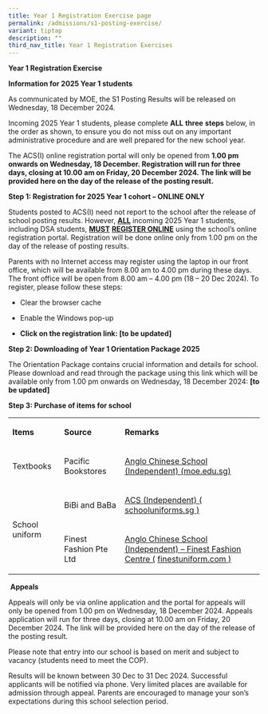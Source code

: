 ```yaml
---
title: Year 1 Registration Exercise page
permalink: /admissions/s1-posting-exercise/
variant: tiptap
description: ""
third_nav_title: Year 1 Registration Exercises
---
```

<p><strong>Year 1 Registration Exercise</strong>
</p>
<p><strong>Information for 2025 Year 1 students</strong>
</p>
<p>As communicated by MOE, the S1 Posting Results will be released&nbsp;on
Wednesday, 18 December 2024.&nbsp;</p>
<p>Incoming 2025 Year 1 students, please complete&nbsp;<strong>ALL</strong>&nbsp;<strong>three</strong>&nbsp;<strong>steps</strong>&nbsp;below,
in the order as shown, to ensure you do not miss out on any important administrative
procedure and are well prepared for the new school year.&nbsp;</p>
<p>The ACS(I) online registration portal will only be opened from&nbsp;<strong>1.00 pm onwards&nbsp;on Wednesday, 18 December.&nbsp;Registration will run for three days, closing at 10.00 am on&nbsp;Friday, 20 December 2024.&nbsp;The link will be provided here on the day of the release of the posting result.</strong>&nbsp;</p>
<p><strong>Step 1: Registration for 2025 Year 1 cohort – ONLINE ONLY</strong>
</p>
<p>Students posted to ACS(I) need not report to the school after the release
of school posting results. However,&nbsp;<strong><u>ALL</u></strong>&nbsp;incoming
2025 Year 1 students, including DSA students,&nbsp;<strong><u>MUST</u></strong>&nbsp;<strong><u>REGISTER ONLINE</u></strong>&nbsp;using
the school’s online registration portal. Registration will be done online
only from 1.00 pm on the day of the release of posting results.&nbsp;</p>
<p>Parents with no Internet access may register using the laptop in our front
office, which will be available from 8.00 am to 4.00 pm during these days.
The front office will be open from 8.00 am – 4.00 pm (18 – 20 Dec 2024).
To register, please follow these steps:</p>
<ul data-tight="true" class="tight">
<li>
<p>Clear the browser cache</p>
</li>
<li>
<p>Enable the Windows pop-up</p>
</li>
<li>
<p><strong>Click on the registration link: [to be updated]&nbsp;</strong>&nbsp;&nbsp;</p>
</li>
</ul>
<p><strong>Step 2: Downloading of Year 1 Orientation Package 2025</strong>
</p>
<p>The Orientation Package contains crucial information and details for school.
Please download and read through the package using this link which will
be available only from 1.00 pm onwards on&nbsp;Wednesday, 18 December 2024:&nbsp;<strong>[to be updated]&nbsp;</strong>
</p>
<p><strong>Step 3: Purchase of items for school</strong>&nbsp;</p>
<table style="minWidth: 75px">
<colgroup>
<col>
<col>
<col>
</colgroup>
<tbody>
<tr>
<td rowspan="1" colspan="1">
<p><strong>Items</strong>
</p>
</td>
<td rowspan="1" colspan="1">
<p><strong>Source</strong>
</p>
</td>
<td rowspan="1" colspan="1">
<p><strong>Remarks</strong>
</p>
</td>
</tr>
<tr>
<td rowspan="1" colspan="1">
<p>Textbooks</p>
</td>
<td rowspan="1" colspan="1">
<p>Pacific Bookstores</p>
</td>
<td rowspan="1" colspan="1">
<p><a href="https://www.acsindep.moe.edu.sg/for-students/textbook/" rel="noopener noreferrer nofollow" target="_blank"><u>Anglo Chinese School (Independent) (moe.edu.sg)</u></a>
</p>
</td>
</tr>
<tr>
<td rowspan="2" colspan="1">
<p>School uniform</p>
</td>
<td rowspan="1" colspan="1">
<p>BiBi and BaBa</p>
</td>
<td rowspan="1" colspan="1">
<p><a href="https://www.schooluniforms.sg/acs-independent-11" rel="noopener noreferrer nofollow" target="_blank"><u>ACS (Independent) (</u></a>
<a href="https://www.acsindep.moe.edu.sg/for-students/textbook/" rel="noopener noreferrer nofollow" target="_blank"><u>schooluniforms.sg</u>
</a><a href="https://www.schooluniforms.sg/acs-independent-11" rel="noopener noreferrer nofollow" target="_blank"><u>)</u></a>
</p>
</td>
</tr>
<tr>
<td rowspan="1" colspan="1">
<p>Finest Fashion Pte Ltd</p>
</td>
<td rowspan="1" colspan="1">
<p><a href="https://finestuniform.com/collections/anglo-chinese-secondary-school" rel="noopener noreferrer nofollow" target="_blank"><u>Anglo Chinese School (Independent) – Finest Fashion Centre (</u></a>
<a href="https://www.acsindep.moe.edu.sg/for-students/textbook/" rel="noopener noreferrer nofollow" target="_blank"><u>finestuniform.com</u>
</a><a href="https://finestuniform.com/collections/anglo-chinese-secondary-school" rel="noopener noreferrer nofollow" target="_blank"><u>)</u></a>
</p>
</td>
</tr>
</tbody>
</table>
<p>&nbsp;<strong>Appeals</strong>
</p>
<p>Appeals will only be via online application and the portal for appeals
will only be opened from 1.00 pm on&nbsp;Wednesday, 18 December 2024.&nbsp;Appeals
application will run for three days, closing at 10.00 am on&nbsp;Friday,
20 December 2024.&nbsp;The link will be provided here on the day of the
release of the posting result.&nbsp;</p>
<p>Please note that entry into our school is based on merit and subject to
vacancy (students need to meet the COP).&nbsp;</p>
<p>Results will be known between 30 Dec to 31 Dec 2024. Successful applicants
will be notified via phone. Very limited places are available for admission
through appeal. Parents are encouraged to manage your son’s expectations
during this school selection period.</p>